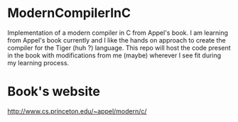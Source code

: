 ModernCompilerInC
=================

Implementation of a modern compiler in C from Appel's book. I am learning from Appel's book currently
and I like the hands on approach to create the compiler for the Tiger (huh ?) language.
This repo will host the code present in the book with modifications from me (maybe) wherever I see fit
during my learning process.

Book's website
==============

<http://www.cs.princeton.edu/~appel/modern/c/>

